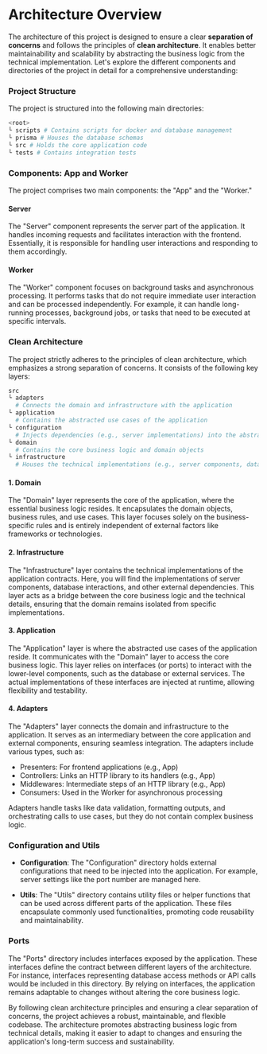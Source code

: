# Architecture Overview

The architecture of this project is designed to ensure a clear **separation of concerns** and follows the principles of **clean architecture**. It enables better maintainability and scalability by abstracting the business logic from the technical implementation. Let's explore the different components and directories of the project in detail for a comprehensive understanding:

### Project Structure

The project is structured into the following main directories:

```bash
<root>
└ scripts # Contains scripts for docker and database management
└ prisma # Houses the database schemas
└ src # Holds the core application code
└ tests # Contains integration tests
```

### Components: App and Worker

The project comprises two main components: the "App" and the "Worker."

#### Server

The "Server" component represents the server part of the application. It handles incoming requests and facilitates interaction with the frontend. Essentially, it is responsible for handling user interactions and responding to them accordingly.

#### Worker

The "Worker" component focuses on background tasks and asynchronous processing. It performs tasks that do not require immediate user interaction and can be processed independently. For example, it can handle long-running processes, background jobs, or tasks that need to be executed at specific intervals.

### Clean Architecture

The project strictly adheres to the principles of clean architecture, which emphasizes a strong separation of concerns. It consists of the following key layers:

```bash
src
└ adapters
  # Connects the domain and infrastructure with the application
└ application
  # Contains the abstracted use cases of the application
└ configuration
  # Injects dependencies (e.g., server implementations) into the abstracted application
└ domain
  # Contains the core business logic and domain objects
└ infrastructure
  # Houses the technical implementations (e.g., server components, database implementations)
```

#### 1. Domain

The "Domain" layer represents the core of the application, where the essential business logic resides. It encapsulates the domain objects, business rules, and use cases. This layer focuses solely on the business-specific rules and is entirely independent of external factors like frameworks or technologies.

#### 2. Infrastructure

The "Infrastructure" layer contains the technical implementations of the application contracts. Here, you will find the implementations of server components, database interactions, and other external dependencies. This layer acts as a bridge between the core business logic and the technical details, ensuring that the domain remains isolated from specific implementations.

#### 3. Application

The "Application" layer is where the abstracted use cases of the application reside. It communicates with the "Domain" layer to access the core business logic. This layer relies on interfaces (or ports) to interact with the lower-level components, such as the database or external services. The actual implementations of these interfaces are injected at runtime, allowing flexibility and testability.

#### 4. Adapters

The "Adapters" layer connects the domain and infrastructure to the application. It serves as an intermediary between the core application and external components, ensuring seamless integration. The adapters include various types, such as:

- Presenters: For frontend applications (e.g., App)
- Controllers: Links an HTTP library to its handlers (e.g., App)
- Middlewares: Intermediate steps of an HTTP library (e.g., App)
- Consumers: Used in the Worker for asynchronous processing

Adapters handle tasks like data validation, formatting outputs, and orchestrating calls to use cases, but they do not contain complex business logic.

### Configuration and Utils

- **Configuration**: The "Configuration" directory holds external configurations that need to be injected into the application. For example, server settings like the port number are managed here.

- **Utils**: The "Utils" directory contains utility files or helper functions that can be used across different parts of the application. These files encapsulate commonly used functionalities, promoting code reusability and maintainability.

### Ports

The "Ports" directory includes interfaces exposed by the application. These interfaces define the contract between different layers of the architecture. For instance, interfaces representing database access methods or API calls would be included in this directory. By relying on interfaces, the application remains adaptable to changes without altering the core business logic.

By following clean architecture principles and ensuring a clear separation of concerns, the project achieves a robust, maintainable, and flexible codebase. The architecture promotes abstracting business logic from technical details, making it easier to adapt to changes and ensuring the application's long-term success and sustainability.